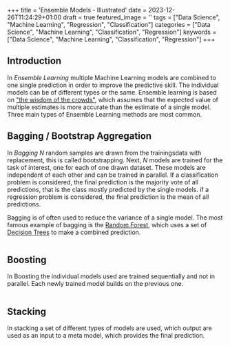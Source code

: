 +++
title = 'Ensemble Models - Illustrated'
date = 2023-12-26T11:24:29+01:00
draft = true
featured_image = ''
tags = ["Data Science", "Machine Learning", "Regression", "Classification"]
categories = ["Data Science", "Machine Learning", "Classification", "Regression"]
keywords = ["Data Science", "Machine Learning", "Classification", "Regression"]
+++

## Introduction

In *Ensemble Learning* multiple Machine Learning models are combined to one single prediction in order to improve the predictive skill. The individual models can be of different types or the same. Ensemble learning is based on ["the wisdom of the crowds"](https://en.wikipedia.org/wiki/The_Wisdom_of_Crowds), which assumes that the expected value of multiple estimates is more accurate than the estimate of a single model. Three main types of Ensemble Learning methods are most common.

## Bagging / Bootstrap Aggregation

In *Bagging* $N$ random samples are drawn from the trainingsdata with replacement, this is called bootstrapping. Next, $N$ models are trained for the task of interest, one for each of one drawn dataset. These models are independent of each other and can be trained in parallel. If a classification problem is considered, the final prediction is the majority vote of all predictions, that is the class mostly predicted by the single models. if a regression problem is considered, the final prediction is the mean of all predictions.

Bagging is of often used to reduce the variance of a single model. The most famous example of bagging is the [Random Forest](), which uses a set of [Decision Trees]() to make a combined prediction. 

<IMAGE>


## Boosting

In Boosting the individual models used are trained sequentially and not in parallel. Each newly trained model builds on the previous one.

<IMAGE>

## Stacking

In stacking a set of different types of models are used, which output are used as an input to a meta model, which provides the final prediction.

<IMAGE>
